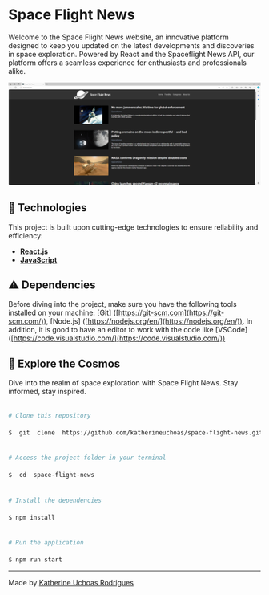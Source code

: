 # Space Flight News 
Welcome to the Space Flight News website, an innovative platform designed to keep you updated on the latest developments and discoveries in space exploration. Powered by React and the Spaceflight News API, our platform offers a seamless experience for enthusiasts and professionals alike.

[![print](src/assets/images/behavior.PNG)](https://github.com/katherineuchoas/space-flight-news/blob/9f2cc851490aa2e79916a272874a948629e45ef8/src/assets/images/behavior.PNG)



## 🚀 Technologies

This project is built upon cutting-edge technologies to ensure reliability and efficiency:

-  **[React.js](https://reactjs.org/)** 
-   **[JavaScript](https://developer.mozilla.org/en-US/docs/Web/JavaScript)**


## ⚠️  Dependencies

Before diving into the project, make sure you have the following tools installed on your machine:
[Git] ([https://git-scm.com](https://git-scm.com/)), [Node.js] ([https://nodejs.org/en/](https://nodejs.org/en/)). In addition, it is good to have an editor to work with the code like [VSCode] ([https://code.visualstudio.com/](https://code.visualstudio.com/))

   

## 🌌  Explore the Cosmos

Dive into the realm of space exploration with Space Flight News. Stay informed, stay inspired.
  
```bash  
  
# Clone this repository  
  
$  git  clone  https://github.com/katherineuchoas/space-flight-news.git
  
  
# Access the project folder in your terminal  
  
$  cd  space-flight-news
  
  
# Install the dependencies

$ npm install
  
  
# Run the application  
  
$ npm run start


```  
  
---
  
Made by  [Katherine Uchoas Rodrigues](https://github.com/katherineuchoas) 
